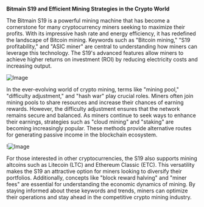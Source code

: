 **Bitmain S19 and Efficient Mining Strategies in the Crypto World**

The Bitmain S19 is a powerful mining machine that has become a cornerstone for many cryptocurrency miners seeking to maximize their profits. With its impressive hash rate and energy efficiency, it has redefined the landscape of Bitcoin mining. Keywords such as "Bitcoin mining," "S19 profitability," and "ASIC miner" are central to understanding how miners can leverage this technology. The S19's advanced features allow miners to achieve higher returns on investment (ROI) by reducing electricity costs and increasing output. 

![Image](https://github.com/user-attachments/assets/b6e7b7a2-655e-4d44-8baa-20c566a3cb65)

In the ever-evolving world of crypto mining, terms like "mining pool," "difficulty adjustment," and "hash war" play crucial roles. Miners often join mining pools to share resources and increase their chances of earning rewards. However, the difficulty adjustment ensures that the network remains secure and balanced. As miners continue to seek ways to enhance their earnings, strategies such as "cloud mining" and "staking" are becoming increasingly popular. These methods provide alternative routes for generating passive income in the blockchain ecosystem.

!![Image](https://github.com/user-attachments/assets/b6e7b7a2-655e-4d44-8baa-20c566a3cb65)

For those interested in other cryptocurrencies, the S19 also supports mining altcoins such as Litecoin (LTC) and Ethereum Classic (ETC). This versatility makes the S19 an attractive option for miners looking to diversify their portfolios. Additionally, concepts like "block reward halving" and "miner fees" are essential for understanding the economic dynamics of mining. By staying informed about these keywords and trends, miners can optimize their operations and stay ahead in the competitive crypto mining industry.